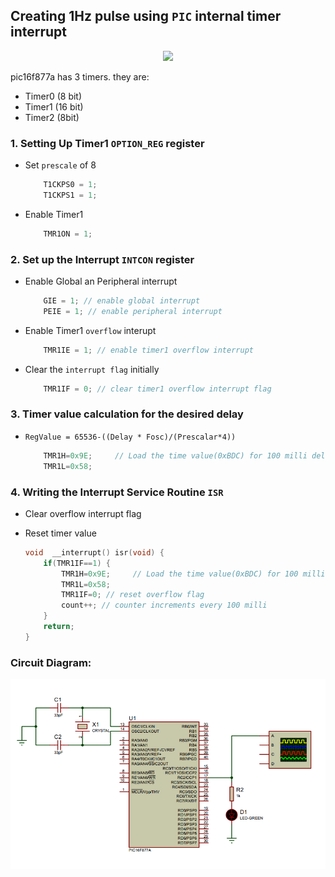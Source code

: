 ## Creating 1Hz pulse using `PIC` internal timer interrupt

<p align="center">
  <img src="https://exploreembedded.com/wiki/images/6/69/Timer.gif" width="600">
  </p>
  
pic16f877a has 3 timers. they are:
- Timer0 (8 bit)
- Timer1 (16 bit)
- Timer2 (8bit)

### 1. Setting Up Timer1 `OPTION_REG` register
- Set `prescale` of 8

  ```c
      T1CKPS0 = 1;
      T1CKPS1 = 1;
  ```
- Enable Timer1

  ```c
      TMR1ON = 1;
  ```
  
### 2. Set up the Interrupt `INTCON` register
- Enable Global an Peripheral interrupt

  ```c
      GIE = 1; // enable global interrupt
      PEIE = 1; // enable peripheral interrupt
  ```
  
- Enable Timer1 `overflow` interupt

  ```c
      TMR1IE = 1; // enable timer1 overflow interrupt
  ```
  
- Clear the `interrupt flag` initially

  ```c
      TMR1IF = 0; // clear timer1 overflow interrupt flag
  ```
  
### 3. Timer value calculation for the desired delay

- `RegValue = 65536-((Delay * Fosc)/(Prescalar*4))`

  ```c
      TMR1H=0x9E;     // Load the time value(0xBDC) for 100 milli delay
      TMR1L=0x58;
  ```
  
### 4. Writing the Interrupt Service Routine `ISR`
- Clear overflow interrupt flag
- Reset timer value

  ```c
  void  __interrupt() isr(void) {
      if(TMR1IF==1) {
          TMR1H=0x9E;     // Load the time value(0xBDC) for 100 milli delay
          TMR1L=0x58;
          TMR1IF=0; // reset overflow flag
          count++; // counter increments every 100 milli
      } 
      return;
  }
  ```

### Circuit Diagram:
<img src="timer.PNG" width="800"/>
